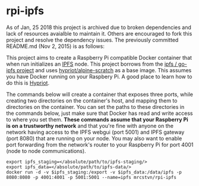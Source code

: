 # rpi-ipfs
As of Jan, 25 2018 this project is archived due to broken dependencies and lack of resources avaialble to maintain it. Others are encouraged to fork this project and resolve the dependency issues. The previously committed README.md (Nov 2, 2015) is as follows:

This project aims to create a Raspberry Pi compatible Docker container that when run initializes an [IPFS](https://ipfs.io) node. This project borrows from the [ipfs / go-ipfs project](https://github.com/ipfs/go-ipfs) and uses [hypriot/alpine-scratch](https://hub.docker.com/r/hypriot/rpi-alpine-scratch/) as a base image. This assumes you have Docker running on your Raspbery Pi. A good place to learn how to do this is [Hypriot](http://blog.hypriot.com/getting-started-with-docker-on-your-arm-device/).
	
The commands below will create a container that exposes three ports, while creating two directories on the container's host, and mapping them to directories on the container. You can set the paths to these directories in the commands below, just make sure that Docker has read and write access to where you set them. **These commands assume that your Raspberry Pi is on a trustworthy network** and that you're fine with anyone on the network having access to the IPFS webgui (port 5001) and IPFS gateway (port 8080) that are running on your node. You may also want to enable port forwarding from the network's router to your Raspberry Pi for port 4001 (node to node communications). 

	export ipfs_staging=</absolute/path/to/ipfs-staging/>
	export ipfs_data=</absolute/path/to/ipfs-data/>
	docker run -d -v $ipfs_staging:/export -v $ipfs_data:/data/ipfs -p 8080:8080 -p 4001:4001 -p 5001:5001 --name=ipfs mrcstvn/rpi-ipfs
	
